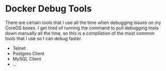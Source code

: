 Docker Debug Tools
==================

There are certain tools that I use all the time when debugging issues on my CoreOS boxes. I get tired of running the command to pull debugging tools down manually all the time, so this is a compilation of the most common tools that I use so I can debug faster.

- Telnet
- Postgres Client
- MySQL Client
- ...